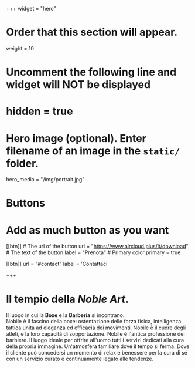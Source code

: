 +++
widget = "hero"
# Order that this section will appear.
weight = 10

# Uncomment the following line and widget will NOT be displayed
# hidden = true

# Hero image (optional). Enter filename of an image in the `static/` folder.
hero_media = "/img/portrait.jpg"

# Buttons
# Add as much button as you want
[[btn]]
	# The url of the button
  url = "https://www.aircloud.plus/it/download"
	# The text of the button
  label = "Prenota"
	# Primary color
	primary = true

[[btn]]
  url = "#contact"
  label = 'Contattaci'

+++

# Il tempio della _Noble Art_.

Il luogo in cui la **Boxe** e la **Barberia** si incontrano.  
Nobile è il fascino della boxe: ostentazione delle forza fisica, intelligenza tattica unita ad eleganza ed efficacia dei movimenti. 
Nobile è il cuore degli atleti, e la loro capacità di sopportazione. Nobile è l'antica professione del barbiere.
Il luogo ideale per offrire all'uomo tutti i servizi dedicati alla cura della propria immagine. Un'atmosfera familiare dove il tempo si ferma. 
Dove il cliente può concedersi un momento di relax e benessere per la cura di sé con un servizio curato e continuamente legato alle tendenze.
